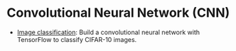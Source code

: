 # Convolutional Neural Network (CNN)

* [Image classification](https://github.com/rezadodge/deep_learning/tree/master/CNN/image-classification-cifar-10): Build a convolutional neural network with TensorFlow to classify CIFAR-10 images.

